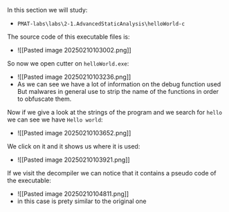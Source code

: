 In this section we will study:
- `PMAT-labs\labs\2-1.AdvancedStaticAnalysis\helloWorld-c`

The source code of this executable files is:
- ![[Pasted image 20250210103002.png]]

So now we open cutter on `helloWorld.exe`:
- ![[Pasted image 20250210103236.png]]
- As we can see we have a lot of information on the debug function used
But malwares in general use to strip the name of the functions in order to obfuscate them.


Now if we give a look at the strings of the program and we search for `hello` we can see we have `Hello world`:
- ![[Pasted image 20250210103652.png]]

We click on it and it shows us where it is used:
- ![[Pasted image 20250210103921.png]]



If we visit the decompiler we can notice that it contains a pseudo code of the executable:
- ![[Pasted image 20250210104811.png]]
- in this case is prety similar to the original one